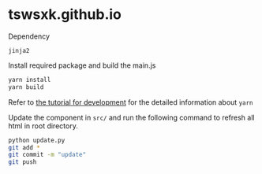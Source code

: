 # tswsxk.github.io

Dependency

```
jinja2
```

Install required package and build the main.js

```bash
yarn install
yarn build
```

Refer to [the tutorial for development](handbook/Architecture.md) for the detailed information about `yarn`

Update the component in `src/` and run the following command to refresh all html in root directory.

```bash
python update.py
git add *
git commit -m "update"
git push
```

